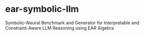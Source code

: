 # ear-symbolic-llm
Symbolic–Neural Benchmark and Generator for Interpretable and Constraint-Aware LLM Reasoning using EAR Algebra
